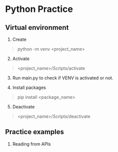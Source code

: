 
# Python Practice 

## Virtual environment

1. Create
> python -m venv <project_name>

2. Activate
> <project_name>/Scripts/activate 

3. Run main.py to check if VENV is activated or not.  

4. Install packages
> pip install <package_name>

5. Deactivate
> <project_name>/Scripts/deactivate


## Practice examples

1. Reading from APIs
 
